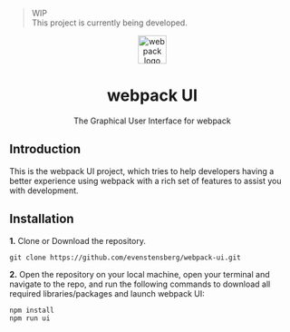 > WIP <br>
This project is currently being developed.

<p align="center">
  <img alt="webpack logo" src="https://raw.githubusercontent.com/webpack/media/master/logo/icon-square-big.png" width="50px" />
</p>
<div align="center">
<h1>webpack UI</h1>
The Graphical User Interface for webpack<br>
</div>

## Introduction
This is the webpack UI project, which tries to help developers having a better experience using webpack with a rich set of features to assist you with development.

## Installation

**1.** Clone or Download the repository.
```
git clone https://github.com/evenstensberg/webpack-ui.git
```

**2.** Open the repository on your local machine, open your terminal and navigate to the repo, and run the following commands to download all required libraries/packages and launch webpack UI:
```
npm install
npm run ui
```
